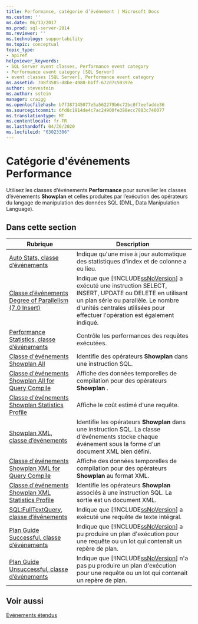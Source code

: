 ```yaml
---
title: Performance, catégorie d’événement | Microsoft Docs
ms.custom: ''
ms.date: 06/13/2017
ms.prod: sql-server-2014
ms.reviewer: ''
ms.technology: supportability
ms.topic: conceptual
topic_type:
- apiref
helpviewer_keywords:
- SQL Server event classes, Performance event category
- Performance event category [SQL Server]
- event classes [SQL Server], Performance event category
ms.assetid: 708f3585-d8be-4980-bbff-672d7c59397e
author: stevestein
ms.author: sstein
manager: craigg
ms.openlocfilehash: b7f387145077e5a562279b6c72bc0f7eefadde36
ms.sourcegitcommit: 6fd8c1914de4c7ac24900fe388ecc7883c740077
ms.translationtype: MT
ms.contentlocale: fr-FR
ms.lasthandoff: 04/26/2020
ms.locfileid: "63023306"
---
```

# <a name="performance-event-category"></a>Catégorie d'événements Performance
  Utilisez les classes d’événements **Performance** pour surveiller les classes d’événements **Showplan** et celles produites par l’exécution des opérateurs du langage de manipulation des données SQL (DML, Data Manipulation Language).  
  
## <a name="in-this-section"></a>Dans cette section  
  
|Rubrique|Description|  
|-----------|-----------------|  
|[Auto Stats, classe d’événements](auto-stats-event-class.md)|Indique qu'une mise à jour automatique des statistiques d'index et de colonne a eu lieu.|  
|[Classe d’événements Degree of Parallelism &#40;7.0 Insert&#41;](degree-of-parallelism-7-0-insert-event-class.md)|Indique que [!INCLUDE[ssNoVersion](../../includes/ssnoversion-md.md)] a exécuté une instruction SELECT, INSERT, UPDATE ou DELETE en utilisant un plan série ou parallèle. Le nombre d'unités centrales utilisées pour effectuer l'opération est également indiqué.|  
|[Performance Statistics, classe d’événements](performance-statistics-event-class.md)|Contrôle les performances des requêtes exécutées.|  
|[Classe d'événements Showplan All](showplan-all-event-class.md)|Identifie des opérateurs **Showplan** dans une instruction SQL.|  
|[Classe d'événements Showplan All for Query Compile](showplan-all-for-query-compile-event-class.md)|Affiche des données temporelles de compilation pour des opérateurs **Showplan** .|  
|[Classe d'événements Showplan Statistics Profile](showplan-statistics-profile-event-class.md)|Affiche le coût estimé d'une requête.|  
|[Showplan XML, classe d’événements](showplan-xml-event-class.md)|Identifie les opérateurs **Showplan** dans une instruction SQL. La classe d'événements stocke chaque événement sous la forme d'un document XML bien défini.|  
|[Classe d'événements Showplan XML for Query Compile](showplan-xml-for-query-compile-event-class.md)|Affiche des données temporelles de compilation pour des opérateurs **Showplan** au format XML.|  
|[Classe d'événements Showplan XML Statistics Profile](showplan-xml-statistics-profile-event-class.md)|Identifie les opérateurs **Showplan** associés à une instruction SQL. La sortie est un document XML.|  
|[SQL:FullTextQuery, classe d’événements](sql-fulltextquery-event-class.md)|Indique que [!INCLUDE[ssNoVersion](../../includes/ssnoversion-md.md)] a exécuté une requête de texte intégral.|  
|[Plan Guide Successful, classe d’événements](plan-guide-successful-event-class.md)|Indique que [!INCLUDE[ssNoVersion](../../includes/ssnoversion-md.md)] a pu produire un plan d'exécution pour une requête ou un lot qui contenait un repère de plan.|  
|[Plan Guide Unsuccessful, classe d’événements](plan-guide-unsuccessful-event-class.md)|Indique que [!INCLUDE[ssNoVersion](../../includes/ssnoversion-md.md)] n'a pas pu produire un plan d'exécution pour une requête ou un lot qui contenait un repère de plan.|  
  
## <a name="see-also"></a>Voir aussi  
 [Événements étendus](../extended-events/extended-events.md)  
  
  
